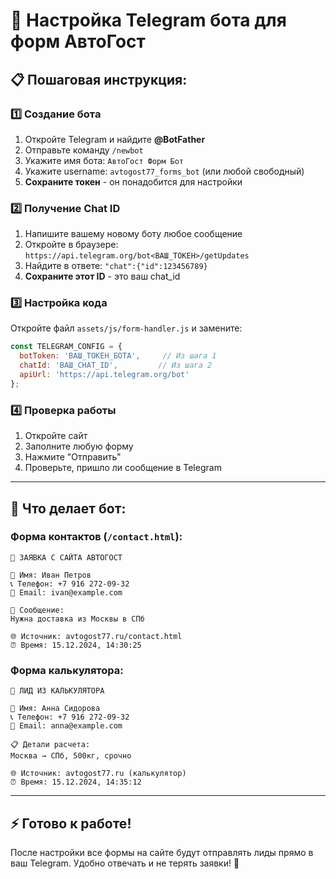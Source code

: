 # 🤖 Настройка Telegram бота для форм АвтоГост

## 📋 Пошаговая инструкция:

### 1️⃣ Создание бота
1. Откройте Telegram и найдите **@BotFather**
2. Отправьте команду `/newbot`
3. Укажите имя бота: `АвтоГост Форм Бот`
4. Укажите username: `avtogost77_forms_bot` (или любой свободный)
5. **Сохраните токен** - он понадобится для настройки

### 2️⃣ Получение Chat ID
1. Напишите вашему новому боту любое сообщение
2. Откройте в браузере: `https://api.telegram.org/bot<ВАШ_ТОКЕН>/getUpdates`
3. Найдите в ответе: `"chat":{"id":123456789}`
4. **Сохраните этот ID** - это ваш chat_id

### 3️⃣ Настройка кода
Откройте файл `assets/js/form-handler.js` и замените:

```javascript
const TELEGRAM_CONFIG = {
  botToken: 'ВАШ_ТОКЕН_БОТА',     // Из шага 1
  chatId: 'ВАШ_CHAT_ID',         // Из шага 2
  apiUrl: 'https://api.telegram.org/bot'
};
```

### 4️⃣ Проверка работы
1. Откройте сайт
2. Заполните любую форму
3. Нажмите "Отправить"
4. Проверьте, пришло ли сообщение в Telegram

---

## 🔧 Что делает бот:

### Форма контактов (`/contact.html`):
```
🚛 ЗАЯВКА С САЙТА АВТОГОСТ

👤 Имя: Иван Петров
📞 Телефон: +7 916 272-09-32
📧 Email: ivan@example.com

💬 Сообщение:
Нужна доставка из Москвы в СПб

🌐 Источник: avtogost77.ru/contact.html
⏰ Время: 15.12.2024, 14:30:25
```

### Форма калькулятора:
```
🧮 ЛИД ИЗ КАЛЬКУЛЯТОРА

👤 Имя: Анна Сидорова
📞 Телефон: +7 916 272-09-32
📧 Email: anna@example.com

📋 Детали расчета:
Москва → СПб, 500кг, срочно

🌐 Источник: avtogost77.ru (калькулятор)
⏰ Время: 15.12.2024, 14:35:12
```

---

## ⚡ Готово к работе!

После настройки все формы на сайте будут отправлять лиды прямо в ваш Telegram. Удобно отвечать и не терять заявки! 🚀